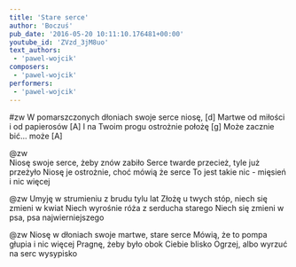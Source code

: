 ```yaml
---
title: 'Stare serce'
author: 'Boczuś'
pub_date: '2016-05-20 10:11:10.176481+00:00'
youtube_id: 'ZVzd_3jM8uo'
text_authors:
 - 'pawel-wojcik'
composers:
 - 'pawel-wojcik'
performers:
 - 'pawel-wojcik'
---
```


#zw
W pomarszczonych dłoniach swoje serce niosę,	[d]
Martwe od miłości i od papierosów				[A]
I na Twoim progu ostrożnie położę				[g]
Może zacznie bić... może					           [A]

@zw				
Niosę swoje serce, żeby znów zabiło
Serce twarde przecież, tyle już przeżyło
Niosę je ostrożnie, choć mówią że serce
To jest takie nic - mięsień i nic więcej

@zw
Umyję w strumieniu z brudu tylu lat
Złożę u twych stóp, niech się zmieni w kwiat
Niech wyrośnie róża z serducha starego
Niech się zmieni w psa, psa najwierniejszego

@zw
Niosę w dłoniach swoje martwe, stare serce
Mówią, że to pompa głupia i nic więcej
Pragnę, żeby było obok Ciebie blisko
Ogrzej, albo wyrzuć na serc wysypisko
